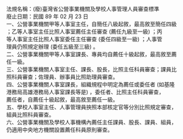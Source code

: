 法規名稱：(廢)臺灣省公營事業機關及學校人事管理人員審查標準  
廢止日期：民國 89 年 02 月 23 日  
一、公營事業機關甲等人事室主任，自簡任八級起敘，最高敘至簡任四級  
；乙等人事室主任比照人事室薦任主任審查 (薦任九級至一級) ；丙  
等人事室主任比照人事室委任主任審查 (委任四級至一級) ；人事管  
理員仍照規定辦理 (委任五級至三級) 。  
二、公營事業機關甲等人事室課長、專員均自薦任十級起敘，最高敘至薦  
任一級。  
三、公營事業機關人事室主任、課長、股長，比照主任科員審查；課員比  
照科員審查；佐理員、辦事員比照助理員審查。  
四、公營事業機關人事室課長，組織規程中明定為薦任或委任者 (如基隆  
港務局高雄港務局人事室課長等是) ，委任者、比照主任科員審查，  
薦任者，自薦任十級起敘，最高敘至薦任一級。  
五、學校人事室主任、人事管理員挾照本部核定官等分別比照規定審查，  
組員比照科員審查。  
六、公營事業機關及學校人事機構內薦任主任課員、股長、課員、組員，  
仍適用中央地方機關設置薦任科員原則審查。  


